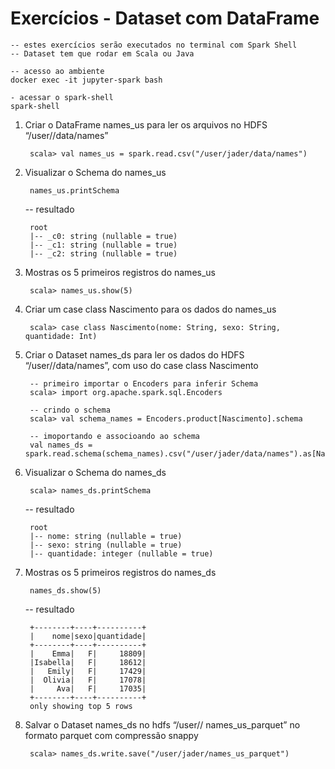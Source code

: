# Exercícios - Dataset com DataFrame

    -- estes exercícios serão executados no terminal com Spark Shell
    -- Dataset tem que rodar em Scala ou Java
    
    -- acesso ao ambiente
    docker exec -it jupyter-spark bash
    
    - acessar o spark-shell
    spark-shell
    

1. Criar o DataFrame names_us para ler os arquivos no HDFS “/user/<nome>/data/names”

        scala> val names_us = spark.read.csv("/user/jader/data/names")

2. Visualizar o Schema do names_us

        names_us.printSchema
        
      -- resultado
      
        root
        |-- _c0: string (nullable = true)
        |-- _c1: string (nullable = true)
        |-- _c2: string (nullable = true)


3. Mostras os 5 primeiros registros do names_us

        scala> names_us.show(5)

4. Criar um case class Nascimento para os dados do names_us

        scala> case class Nascimento(nome: String, sexo: String, quantidade: Int)

5. Criar o Dataset names_ds para ler os dados do HDFS “/user/<nome>/data/names”, com uso do case class Nascimento

        -- primeiro importar o Encoders para inferir Schema 
        scala> import org.apache.spark.sql.Encoders
        
        -- crindo o schema
        scala> val schema_names = Encoders.product[Nascimento].schema
        
        -- imoportando e associoando ao schema
        val names_ds = spark.read.schema(schema_names).csv("/user/jader/data/names").as[Nascimento]

6. Visualizar o Schema do names_ds

        scala> names_ds.printSchema
        
    -- resultado
    
        root
        |-- nome: string (nullable = true)
        |-- sexo: string (nullable = true)
        |-- quantidade: integer (nullable = true)


7. Mostras os 5 primeiros registros do names_ds

        names_ds.show(5)
        
    -- resultado
    
        +--------+----+----------+
        |    nome|sexo|quantidade|
        +--------+----+----------+
        |    Emma|   F|     18809|
        |Isabella|   F|     18612|
        |   Emily|   F|     17429|
        |  Olivia|   F|     17078|
        |     Ava|   F|     17035|
        +--------+----+----------+
        only showing top 5 rows


8. Salvar o Dataset names_ds no hdfs “/user/<nome>/ names_us_parquet” no formato parquet com compressão snappy

        scala> names_ds.write.save("/user/jader/names_us_parquet")
